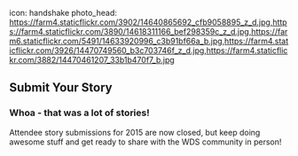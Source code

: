 icon: handshake
photo_head: https://farm4.staticflickr.com/3902/14640865692_cfb9058895_z_d.jpg,https://farm4.staticflickr.com/3890/14618311166_bef298359c_z_d.jpg,https://farm6.staticflickr.com/5491/14633920996_c3b91bf66a_b.jpg,https://farm4.staticflickr.com/3926/14470749560_b3c703746f_z_d.jpg,https://farm4.staticflickr.com/3882/14470461207_33b1b470f7_b.jpg

## Submit Your Story

<!-- # The best part about WDS is you and your stories.

As we've done for the past several years, this year we'll feature stories from the WDS community that can be told in impactful, bite-size tales that are 2 minutes or less. These stories will be used in a variety of ways over the WDS weekend. 

Keep reading to learn more or nominate a story... 

<div class="zig-zags_blue"></div>

Here are some of the Attendee Stories from WDS 2014:

<iframe src="//player.vimeo.com/video/102690045?title=0&amp;byline=0&amp;portrait=0&amp;color=adbf27" width="570" height="321" frameborder="0" webkitallowfullscreen mozallowfullscreen allowfullscreen></iframe>

Hosted by WDS Action Team member, Jolie Guillebeau. 

Featuring [Oliver Asis](/~oliverasis), [Andrew Newman](/~andrewnewman), [Jon Giganti](/~JonGiganti), Sara Harmeier, Chris Plough, [Marsha Shandur](/~yesyesmarsha), [Sandi Wheaton](/~sandi), [Dustin Main](/~dustin), [Esme Wang](/~esmewwang), [Josh LaMar](/~joshlamar), [Akshay Nanavati](/~Existing2Living), and [Taylor Cocalis](/~tayloratgoodfoodjobs)

<div class="line-canvas"></div>

<iframe src="//player.vimeo.com/video/102690046?title=0&amp;byline=0&amp;portrait=0&amp;color=adbf27" width="570" height="321" frameborder="0" webkitallowfullscreen mozallowfullscreen allowfullscreen></iframe>

Hosted by WDS Magician, Michelle Jones. 

Featuring one-minute stories from the Hurricane Round by [Jennifer Idol](/~uwDesigner), [Jonathan Ronzio](/~ronzio), [Harmony Eichsteadt](/~harmony), [Ryan Haack](/~LivingOneHanded), and [Alicia Ostarello](/~aliciao).

<div class="zig-zags_blue"></div>

#Submit a Story

This year, we're looking for a few specific kinds of stories:

1. Stories about love (of all kinds), overcoming challenges, and quests or adventures (of all kinds)

2. Stories that involve a skill you can teach the WDS community in less than two minutes -- in a fun, engaging way, of course

3. Stories about how WDS has impacted your life or others

Do you have (or know of another attendee that has) an awesome story that you think the WDS Community should hear about? Tell us below:

<div id="wufoo-s1wmwbs81n6u528">
Fill out my <a href="https://worlddominationsummit.wufoo.com/forms/s1wmwbs81n6u528">online form</a>.
</div>
<script type="text/javascript">var s1wmwbs81n6u528;(function(d, t) {
var s = d.createElement(t), options = {
'userName':'worlddominationsummit',
'formHash':'s1wmwbs81n6u528',
'autoResize':true,
'height':'1374',
'async':true,
'host':'wufoo.com',
'header':'show',
'ssl':true};
s.src = ('https:' == d.location.protocol ? 'https://' : 'http://') + 'www.wufoo.com/scripts/embed/form.js';
s.onload = s.onreadystatechange = function() {
var rs = this.readyState; if (rs) if (rs != 'complete') if (rs != 'loaded') return;
try { s1wmwbs81n6u528 = new WufooForm();s1wmwbs81n6u528.initialize(options);s1wmwbs81n6u528.display(); } catch (e) {}};
var scr = d.getElementsByTagName(t)[0], par = scr.parentNode; par.insertBefore(s, scr);
})(document, 'script');</script>

-->

### Whoa - that was a lot of stories!

Attendee story submissions for 2015 are now closed, but keep doing awesome stuff and get ready to share with the WDS community in person!

<div class="line-canvas"></div>

